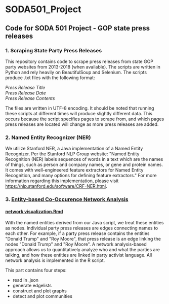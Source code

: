 # SODA501_Project
## Code for SODA 501 Project - GOP state press releases

### 1. Scraping State Party Press Releases

This repository contains code to scrape press releases from state GOP party websites from 2013-2018 (when available). The scripts are written in Python and rely heavily on BeautifulSoup and Selenium. The scripts produce .txt files with the following format:
<br />

  *Press Release Title* <br />
  *Press Release Date*  <br />
  *Press Release Contents*
 <br />
 
 The files are written in UTF-8 encoding. It should be noted that running these scripts at different times will produce slightly different data. This occurs because the script specifies pages to scrape from, and which pages press releases are located will change as more press releases are added.
 
 
 ### 2. Named Entity Recognizer (NER)
 
 We utilize Stanford NER, a Java implementation of a Named Entity Recognizer. Per the Stanford NLP Group website: "Named Entity Recognition (NER) labels sequences of words in a text which are the names of things, such as person and company names, or gene and protein names. It comes with well-engineered feature extractors for Named Entity Recognition, and many options for defining feature extractors." For more information regarding this implementation, please visit https://nlp.stanford.edu/software/CRF-NER.html.
 
 
 ### 3. [Entity-based Co-Occurence Network Analysis](https://github.com/stevenjmorgan/SODA501_Project/tree/master/Network)
 #### [network visualization.Rmd](https://github.com/stevenjmorgan/SODA501_Project/blob/master/Network/network_visualization.Rmd)

 
 With the named entities derived from our Java script, we treat these entities as nodes. Individual party press releases are edges connecting names to each other. For example, if a party press release contains the entities "Donald Trump" and "Roy Moore", that press release is an edge linking the nodes "Donald Trump" and "Roy Moore". A network analysis-based approach allows us to quantitatively analyze who and what the parties are talking, and how these entities are linked in party activist language. All network analysis is implemented in the R script.

This part contains four steps:
 * read in .json
 * generate edgelists
 * construct and plot graphs
 * detect and plot communities
